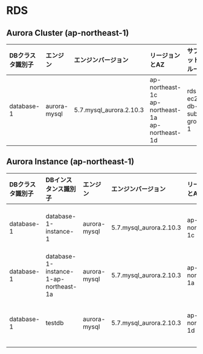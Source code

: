 # RDS

## Aurora Cluster (ap-northeast-1)

|DBクラスタ識別子|エンジン|エンジンバージョン|リージョンとAZ|サブネットグループ|パラメータグループ|ライターインスタンス|リーダーインスタンス|ライターエンドポイント|リーダーエンドポイント|
|:--|:--|:--|:--|:--|:--|:--|:--|:--|:--|
|database-1|aurora-mysql|5.7.mysql_aurora.2.10.3|ap-northeast-1c<br>ap-northeast-1a<br>ap-northeast-1d|rds-ec2-db-subnet-group-1|default.aurora-mysql5.7|database-1-instance-1|testdb<br>database-1-instance-1-ap-northeast-1a|database-1.cluster-cs5yre5qdxto.ap-northeast-1.rds.amazonaws.com|database-1.cluster-ro-cs5yre5qdxto.ap-northeast-1.rds.amazonaws.com|

## Aurora Instance (ap-northeast-1)

|DBクラスタ識別子|DBインスタンス識別子|エンジン|エンジンバージョン|リージョンとAZ|サイズ|サブネットグループ|パラメータグループ|エンドポイント|
|:--|:--|:--|:--|:--|:--|:--|:--|:--|
|database-1|database-1-instance-1|aurora-mysql|5.7.mysql_aurora.2.10.3|ap-northeast-1c|db.r6g.large|rds-ec2-db-subnet-group-1|default.aurora-mysql5.7|database-1-instance-1.cs5yre5qdxto.ap-northeast-1.rds.amazonaws.com|
|database-1|database-1-instance-1-ap-northeast-1a|aurora-mysql|5.7.mysql_aurora.2.10.3|ap-northeast-1a|db.r6g.large|rds-ec2-db-subnet-group-1|default.aurora-mysql5.7|database-1-instance-1-ap-northeast-1a.cs5yre5qdxto.ap-northeast-1.rds.amazonaws.com|
|database-1|testdb|aurora-mysql|5.7.mysql_aurora.2.10.3|ap-northeast-1d|db.r6g.large|rds-ec2-db-subnet-group-1|default.aurora-mysql5.7|testdb.cs5yre5qdxto.ap-northeast-1.rds.amazonaws.com|

